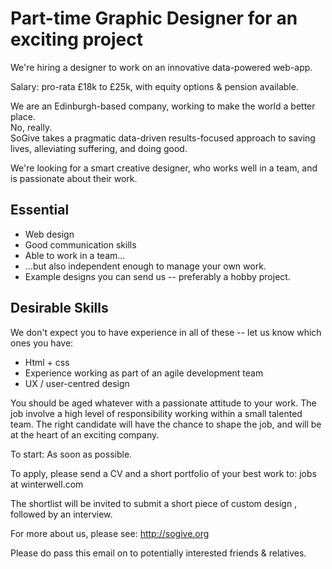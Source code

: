 # Part-time Graphic Designer for an exciting project

We're hiring a designer to work on an innovative data-powered web-app.   

Salary: pro-rata £18k to £25k, with equity options & pension available.   

We are an Edinburgh-based company, working to make the world a better place.   
No, really.    
SoGive takes a pragmatic data-driven results-focused approach 
to saving lives, alleviating suffering, and doing good.

We're looking for a smart creative designer, who works well in a team, and is passionate about their work.

## Essential

* Web design
* Good communication skills
* Able to work in a team...
* ...but also independent enough to manage your own work.
* Example designs you can send us -- preferably a hobby project.

## Desirable Skills

We don't expect you to have experience in all of these -- let us know which ones you have:

* Html + css
* Experience working as part of an agile development team
* UX / user-centred design

You should be aged whatever with a passionate attitude to your work.
The job involve a high level of responsibility working within a small talented
team. The right candidate will have the chance to shape the job, and will be at
the heart of an exciting company.

To start: As soon as possible.

To apply, please send a CV and a short portfolio of your best work to: 
<span name='jobs' domain='winterwell.com'>jobs at winterwell.com</span>

The shortlist will be invited to submit a short piece of custom design , followed by an interview.

For more about us, please see: http://sogive.org

Please do pass this email on to potentially interested friends & relatives.

